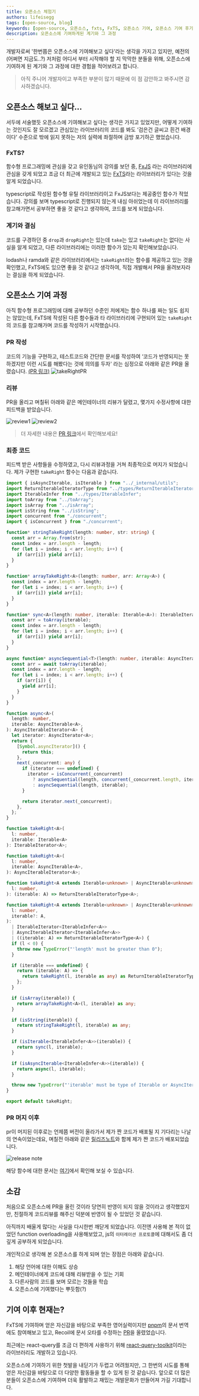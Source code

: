```yaml
---
title: 오픈소스 체험기
authors: lifeisegg
tags: [open-source, blog]
keywords: [open-source, 오픈소스, fxts, FxTS, 오픈소스 기여, 오픈소스 기여 후기]
description: 오픈소스에 기여하게된 계기와 그 과정
---
```


개발자로써 '한번쯤은 오픈소스에 기여해보고 싶다'라는 생각을 가지고 있지만, 예전의(어쩌면 지금도..?) 저처럼 어디서 부터 시작해야 할 지 막막한 분들을 위해, 오픈소스에 기여하게 된 계기와 그 과정에 대한 경험을 적어보려고 합니다.

> 아직 주니어 개발자이고 부족한 부분이 많기 때문에 이 점 감안하고 봐주시면 감사하겠습니다.
<!--truncate-->

## 오픈소스 해보고 싶다...
서두에 서술했듯 오픈소스에 기여해보고 싶다는 생각은 가지고 있었지만, 어떻게 기여하는 것인지도 잘 모르겠고 관심있는 라이브러리의 코드를 봐도 ‘검은건 글씨고 흰건 배경이다’ 수준으로 밖에 읽지 못하는 저의 실력에 좌절하며 금방 포기하곤 했었습니다.

### FxTS?
함수형 프로그래밍에 관심을 갖고 유인동님의 강의를 보던 중, [FxJS](https://github.com/marpple/FxJS) 라는 라이브러리에 관심을 갖게 되었고 조금 더 최근에 개발되고 있는 [FxTS](https://github.com/marpple/FxTS)라는 라이브러리가 있다는 것을 알게 되었습니다.

typescript로 작성된 함수형 유틸 라이브러리이고 FxJS보다는 제공중인 함수가 적었습니다. 강의를 보며 typescript로 진행되지 않는게 내심 아쉬었는데 이 라이브러리를 참고해가면서 공부하면 좋을 것 같다고 생각하여, 코드를 보게 되었습니다.

### 계기와 결심
코드를 구경하던 중 `drop`과 `dropRight`는 있는데 `take`는 있고 `takeRight`는 없다는 사실을 알게 되었고, 다른 라이브러리에는 이러한 함수가 있는지 확인해보았습니다.

lodash나 ramda와 같은 라이브러리에서는 `takeRight`라는 함수를 제공하고 있는 것을 확인했고, FxTS에도 있으면 좋을 것 같다고 생각하여, 직접 개발해서 PR을 올려보자라는 결심을 하게 되었습니다.

## 오픈소스 기여 과정
아직 함수형 프로그래밍에 대해 공부하던 수준인 저에게는 함수 하나를 짜는 일도 쉽지는 않았는데, FxTS에 작성된 다른 함수들과 타 라이브러리에 구현되어 있는 `takeRight`의 코드를 참고해가며 코드를 작성하기 시작했습니다.

### PR 작성
코드의 기능을 구현하고, 테스트코드와 간단한 문서를 작성하여 ‘코드가 반영되지는 못하겠지만 이런 시도를 해봤다는 것에 의의를 두자' 라는 심정으로 아래와 같은 PR을 올렸습니다. [(PR 링크)](https://github.com/marpple/FxTS/pull/144)
![takeRightPR](prImg.png)

### 리뷰
PR을 올리고 며칠뒤 아래와 같은 메인테이너의 리뷰가 달렸고, 몇가지 수정사항에 대한 피드백을 받았습니다.

![review1](review1.png)
![review2](review2.png) 

> 더 자세한 내용은 [PR 링크](https://github.com/marpple/FxTS/pull/144)에서 확인해보세요!

### 최종 코드
피드백 받은 사항들을 수정하였고, 다시 리뷰과정을 거쳐 최종적으로 머지가 되었습니다. 제가 구현한 `takeRight` 함수는 다음과 같습니다.

```ts
import { isAsyncIterable, isIterable } from "../_internal/utils";
import ReturnIterableIteratorType from "../types/ReturnIterableIteratorType";
import IterableInfer from "../types/IterableInfer";
import toArray from "../toArray";
import isArray from "../isArray";
import isString from "../isString";
import concurrent from "./concurrent";
import { isConcurrent } from "./concurrent";

function* stringTakeRight(length: number, str: string) {
  const arr = Array.from(str);
  const index = arr.length - length;
  for (let i = index; i < arr.length; i++) {
    if (arr[i]) yield arr[i];
  }
}

function* arrayTakeRight<A>(length: number, arr: Array<A>) {
  const index = arr.length - length;
  for (let i = index; i < arr.length; i++) {
    if (arr[i]) yield arr[i];
  }
}

function* sync<A>(length: number, iterable: Iterable<A>): IterableIterator<A> {
  const arr = toArray(iterable);
  const index = arr.length - length;
  for (let i = index; i < arr.length; i++) {
    if (arr[i]) yield arr[i];
  }
}

async function* asyncSequential<T>(length: number, iterable: AsyncIterable<T>) {
  const arr = await toArray(iterable);
  const index = arr.length - length;
  for (let i = index; i < arr.length; i++) {
    if (arr[i]) {
      yield arr[i];
    }
  }
}

function async<A>(
  length: number,
  iterable: AsyncIterable<A>,
): AsyncIterableIterator<A> {
  let iterator: AsyncIterator<A>;
  return {
    [Symbol.asyncIterator]() {
      return this;
    },
    next(_concurrent: any) {
      if (iterator === undefined) {
        iterator = isConcurrent(_concurrent)
          ? asyncSequential(length, concurrent(_concurrent.length, iterable))
          : asyncSequential(length, iterable);
      }

      return iterator.next(_concurrent);
    },
  };
}

function takeRight<A>(
  l: number,
  iterable: Iterable<A>
): IterableIterator<A>;

function takeRight<A>(
  l: number,
  iterable: AsyncIterable<A>,
): AsyncIterableIterator<A>;

function takeRight<A extends Iterable<unknown> | AsyncIterable<unknown>>(
  l: number,
): (iterable: A) => ReturnIterableIteratorType<A>;

function takeRight<A extends Iterable<unknown> | AsyncIterable<unknown>>(
  l: number,
  iterable?: A,
):
  | IterableIterator<IterableInfer<A>>
  | AsyncIterableIterator<IterableInfer<A>>
  | ((iterable: A) => ReturnIterableIteratorType<A>) {
  if (l < 0) {
    throw new TypeError("'length' must be greater than 0");
  }

  if (iterable === undefined) {
    return (iterable: A) => {
      return takeRight(l, iterable as any) as ReturnIterableIteratorType<A>;
    };
  }

  if (isArray(iterable)) {
    return arrayTakeRight<A>(l, iterable) as any;
  }

  if (isString(iterable)) {
    return stringTakeRight(l, iterable) as any;
  }

  if (isIterable<IterableInfer<A>>(iterable)) {
    return sync(l, iterable);
  }

  if (isAsyncIterable<IterableInfer<A>>(iterable)) {
    return async(l, iterable);
  }

  throw new TypeError("'iterable' must be type of Iterable or AsyncIterable");
}

export default takeRight;
```

### PR 머지 이후
pr이 머지된 이후로는 언제쯤 버전이 올라가서 제가 짠 코드가 배포될 지 기다리는 나날의 연속이었는데요, 며칠전 아래와 같은 [릴리즈노트](https://github.com/marpple/FxTS/releases/tag/v0.6.0)와 함께 제가 짠 코드가 배포되었습니다.

![release note](releaseNote.png)

해당 함수에 대한 문서는 [여기](https://fxts.dev/docs/takeRight)에서 확인해 보실 수 있습니다.

## 소감
처음으로 오픈소스에 PR을 올린 것이라 당연히 반영이 되지 않을 것이라고 생각했었지만, 친절하게 코드리뷰를 해주신 덕분에 반영이 될 수 있었던 것 같습니다.

아직까지 배울게 많다는 사실을 다시한번 깨닫게 되었습니다. 이전엔 사용해 본 적이 없었던 function overloading을 사용해보았고, js의 `이터레이션 프로토콜`에 대해서도 좀 더 깊게 공부하게 되었습니다.

개인적으로 생각해 본 오픈소스를 하게 되며 얻는 장점은 아래와 같습니다.
  1. 해당 언어에 대한 이해도 상승
  2. 메인테이너에게 코드에 대해 리뷰받을 수 있는 기회
  3. 다른사람의 코드를 보며 모르는 것들을 학습
  4. 오픈소스에 기여했다는 뿌듯함(?)

## 기여 이후 현재는?
FxTS에 기여하며 얻은 자신감을 바탕으로 부족한 영어실력이지만 [pnpm](https://pnpm.io/ko/)의 문서 번역에도 참여해보고 있고, Recoil에 문서 오타를 수정하는 [PR](https://github.com/facebookexperimental/Recoil/pull/1700)을 올렸었습니다.

최근에는 react-query를 조금 더 편하게 사용하기 위해 [react-query-toolkit](https://github.com/lifeisegg123/react-query-toolkit)이라는 라이브러리도 개발하고 있습니다.

오픈소스에 기여하기 위한 첫발을 내딛기가 두렵고 어려웠지만, 그 한번의 시도를 통해 얻은 자신감을 바탕으로 더 다양한 활동들을 할 수 있게 된 것 같습니다. 앞으로 더 많은 분들이 오픈소스에 기여하며 더욱 활발하고 재밌는 개발문화가 만들어져 가길 기대합니다.
